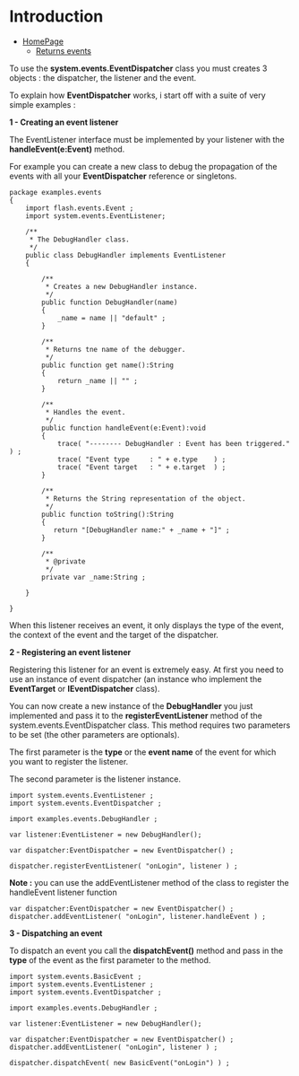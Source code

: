 # Introduction #

  * [HomePage](http://code.google.com/p/maashaack/)
    * [Returns events](events.md)

To use the **system.events.EventDispatcher** class you must creates 3 objects : the dispatcher, the listener and the event.

To explain how **EventDispatcher** works, i start off with a suite of very simple examples :

**1 - Creating an event listener**

The EventListener interface must be implemented by your listener with the **handleEvent(e:Event)** method.

For example you can create a new class to debug the propagation of the events with all your **EventDispatcher** reference or singletons.

```
package examples.events
{
    import flash.events.Event ;
    import system.events.EventListener;
    
    /**
     * The DebugHandler class.
     */
    public class DebugHandler implements EventListener 
    {
    
        /**
         * Creates a new DebugHandler instance.
         */
        public function DebugHandler(name) 
        {
            _name = name || "default" ;
        }
        
        /**
         * Returns tne name of the debugger.
         */
        public function get name():String 
        {
            return _name || "" ;
        }
        
        /**
         * Handles the event.
         */
        public function handleEvent(e:Event):void
        {
            trace( "-------- DebugHandler : Event has been triggered." ) ;
            trace( "Event type     : " + e.type    ) ;
            trace( "Event target   : " + e.target  ) ;
        }
        
        /**
         * Returns the String representation of the object.
         */
        public function toString():String 
        {
           return "[DebugHandler name:" + _name + "]" ;
        }
        
        /**
         * @private
         */
        private var _name:String ;
	
    }

}
```

When this listener receives an event, it only displays the type of the event, the context of the event and the target of the dispatcher.

**2 - Registering an event listener**

Registering this listener for an event is extremely easy. At first you need to use an instance of event dispatcher (an instance who implement the **EventTarget** or **IEventDispatcher** class).

You can now create a new instance of the **DebugHandler** you just implemented and pass it to the **registerEventListener** method of the system.events.EventDispatcher class. This method requires two parameters to be set (the other parameters are optionals).

The first parameter is the **type** or the **event name** of the event for which you want to register the listener.

The second parameter is the listener instance.

```
import system.events.EventListener ;
import system.events.EventDispatcher ;

import examples.events.DebugHandler ;

var listener:EventListener = new DebugHandler();

var dispatcher:EventDispatcher = new EventDispatcher() ;

dispatcher.registerEventListener( "onLogin", listener ) ;
```

**Note :** you can use the addEventListener method of the class to register the handleEvent listener function

```
var dispatcher:EventDispatcher = new EventDispatcher() ;
dispatcher.addEventListener( "onLogin", listener.handleEvent ) ;
```

**3 - Dispatching an event**

To dispatch an event you call the **dispatchEvent()** method and pass in the **type** of the event as the first parameter to the method.

```
import system.events.BasicEvent ;
import system.events.EventListener ;
import system.events.EventDispatcher ;

import examples.events.DebugHandler ;

var listener:EventListener = new DebugHandler();

var dispatcher:EventDispatcher = new EventDispatcher() ;
dispatcher.addEventListener( "onLogin", listener ) ;

dispatcher.dispatchEvent( new BasicEvent("onLogin") ) ;

```